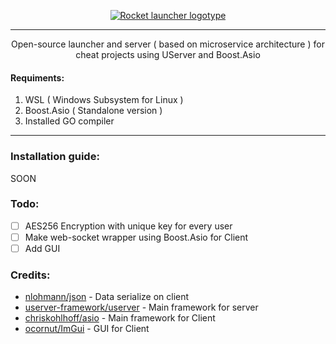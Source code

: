 <p align="center">
  <a href="https://github.com/Ke4ton/rocket_launcher"><img src="https://github.com/Ke4ton/rocket_launcher/blob/main/assets/logo.png?raw=true" alt="Rocket launcher logotype"/></a>
</p>

----

<p align="center">Open-source launcher and server ( based on microservice architecture ) for cheat projects using UServer and Boost.Asio</p>

#### Requiments:
1. WSL ( Windows Subsystem for Linux )
2. Boost.Asio ( Standalone version )
3. Installed GO compiler
----

### Installation guide: 
SOON

### Todo:
- [ ] AES256 Encryption with unique key for every user
- [ ] Make web-socket wrapper using Boost.Asio for Client
- [ ] Add GUI

### Credits:
- [nlohmann/json](https://github.com/nlohmann/json) - Data serialize on client
- [userver-framework/userver](https://github.com/userver-framework/userver) - Main framework for server
- [chriskohlhoff/asio](https://github.com/chriskohlhoff/asio/) - Main framework for Client
- [ocornut/ImGui](https://github.com/ocornut/imgui) - GUI for Client
